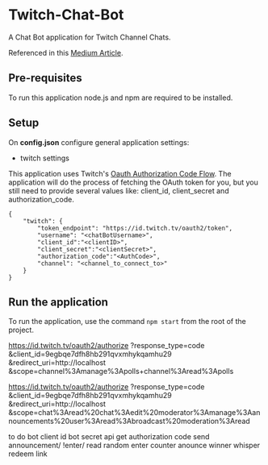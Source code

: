 # Twitch-Chat-Bot

A Chat Bot application for Twitch Channel Chats. 

Referenced in this [Medium Article](https://medium.com/codex/creating-a-twitch-chat-bot-ca368321b7f7).

## Pre-requisites

To run this application node.js and npm are required to be installed.

## Setup

On **config.json** configure general application settings: 
- twitch settings

This application uses Twitch's [Oauth Authorization Code Flow](https://dev.twitch.tv/docs/authentication/getting-tokens-oauth/#oauth-authorization-code-flow).
The application will do the process of fetching the OAuth token for you, but you still need to provide several values like: client_id, client_secret and authorization_code.


```
{
    "twitch": {
        "token_endpoint": "https://id.twitch.tv/oauth2/token",
        "username": "<chatBotUsername>",
        "client_id":"<clientID>",
        "client_secret":"<clientSecret>",
        "authorization_code":"<AuthCode>",
        "channel": "<channel_to_connect_to>"
    }
}
```

## Run the application

To run the application, use the command ```npm start``` from the root of the project.


https://id.twitch.tv/oauth2/authorize
    ?response_type=code
    &client_id=9egbqe7dfh8hb291qvxmhykqamhu29
    &redirect_uri=http://localhost
    &scope=channel%3Amanage%3Apolls+channel%3Aread%3Apolls

https://id.twitch.tv/oauth2/authorize
    ?response_type=code
    &client_id=9egbqe7dfh8hb291qvxmhykqamhu29
    &redirect_uri=http://localhost
    &scope=chat%3Aread%20chat%3Aedit%20moderator%3Amanage%3Aannouncements%20user%3Aread%3Abroadcast%20moderation%3Aread
    

to do
bot client id
bot secret api
get authorization code
send announcement/
!enter/
read random enter
counter
anounce winner
whisper redeem link
